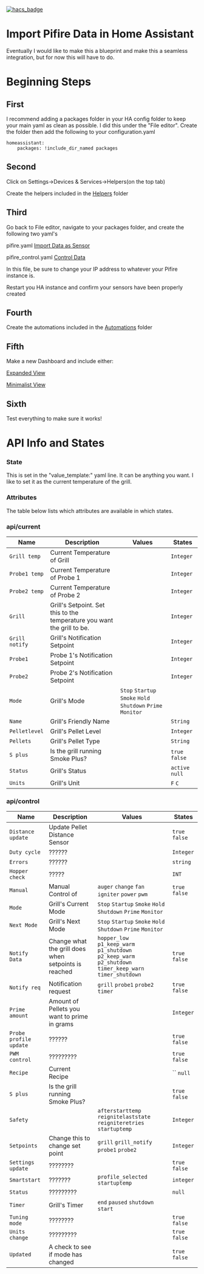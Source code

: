 [![hacs_badge](https://img.shields.io/badge/HACS-Default-orange.svg)](https://github.com/custom-components/hacs)


# Import Pifire Data in Home Assistant
Eventually I would like to make this a blueprint and make this a seamless integration, but for now this will have to do. 

# Beginning Steps
## First
I recommend adding a packages folder in your HA config folder to keep your main yaml as clean as possible. I did this under the "File editor". 
Create the folder then add the following to your configuration.yaml
```
homeassistant: 
    packages: !include_dir_named packages
```
## Second
Click on Settings->Devices & Services->Helpers(on the top tab)

Create the helpers included in the [Helpers](./helpers.md) folder

## Third
Go back to File editor, navigate to your packages folder, and create the following two yaml's

pifire.yaml [Import Data as Sensor](./packages/pifire.yaml)

pifire_control.yaml [Control Data](./packages/pifire_controls.yaml)

In this file, be sure to change your IP address to whatever your Pifire instance is. 

Restart you HA instance and confirm your sensors have been properly created

## Fourth
Create the automations included in the [Automations](./automations.md) folder

## Fifth
Make a new Dashboard and include either:

[Expanded View](./dashboard.md)

[Minimalist View](./minimalist_dashboard.md)

## Sixth
Test everything to make sure it works!

# API Info and States
### State
This is set in the "value_template:" yaml line. It can be anything you want. I like to set it as the current temperature of the grill. 

### Attributes
The table below lists which attributes are available in which states. 

### api/current
| Name | Description | Values | States |
| --- | --- | --- | --- |
| `Grill temp` | Current Temperature of Grill | | `Integer` |
| `Probe1 temp` | Current Temperature of Probe 1 | |  `Integer` |
| `Probe2 temp` | Current Temperature of Probe 2 | |  `Integer` |
| `Grill` | Grill's Setpoint. Set this to the temperature you want the grill to be. | | `Integer` |
| `Grill notify` | Grill's Notification Setpoint | |  `Integer` |
| `Probe1` | Probe 1's Notification Setpoint | | `Integer` |
| `Probe2` | Probe 2's Notification Setpoint | | `Integer` |
| `Mode` | Grill's Mode | `Stop` `Startup` `Smoke` `Hold` `Shutdown` `Prime` `Monitor` |
| `Name` | Grill's Friendly Name | | `String` |
| `Pelletlevel` | Grill's Pellet Level | | `Integer` |
| `Pellets` | Grill's Pellet Type | | `String` |
| `S plus` | Is the grill running Smoke Plus? | | `true` `false` |
| `Status` | Grill's Status | | `active` `null` |
| `Units` | Grill's Unit | | `F` `C` |

### api/control
| Name | Description | Values | States |
| --- | --- | --- | --- |
| `Distance update` | Update Pellet Distance Sensor | | `true` `false` |
| `Duty cycle` | ?????? | | `Integer` |
| `Errors` | ?????? | | `string` |
| `Hopper check` | ????? | | `INT` |
| `Manual` | Manual Control of | `auger` `change` `fan` `igniter` `power` `pwm` |  `true` `false` |
| `Mode` | Grill's Current Mode | `Stop` `Startup` `Smoke` `Hold` `Shutdown` `Prime` `Monitor` | |
| `Next Mode` | Grill's Next Mode | `Stop` `Startup` `Smoke` `Hold` `Shutdown` `Prime` `Monitor` |
| `Notify Data` | Change what the grill does when setpoints is reached | `hopper_low` `p1_keep_warm` `p1_shutdown` `p2_keep_warm` `p2_shutdown` `timer_keep_warn` `timer_shutdown` |  `true` `false` |
| `Notify req` | Notification request | `grill` `probe1` `probe2` `timer` |  `true` `false` |
| `Prime amount` | Amount of Pellets you want to prime in grams | | `Integer` | 
| `Probe profile update` | ?????? | | `true` `false` |
| `PWM control` | ????????? | | `true` `false` |
| `Recipe` | Current Recipe | | `` `null` |
| `S plus` | Is the grill running Smoke Plus? | | `true` `false` |  
| `Safety` | | `afterstarttemp` `reignitelaststate` `reigniteretries` `startuptemp` |  `Integer` |
| `Setpoints` | Change this to change set point | `grill` `grill_notify` `probe1` `probe2` |  `Integer` |
| `Settings update` | ???????? | |  `true` `false` |
| `Smartstart` | ??????? | `profile_selected` `startuptemp` |  `integer` |
| `Status` | ????????? | |  `null` |
| `Timer` | Grill's Timer | `end` `paused` `shutdown` `start` | | `Integer` |
| `Tuning mode` | ???????? | | `true` `false` |
| `Units change` | ????????? |  | `true` `false` |
| `Updated` | A check to see if mode has changed | | `true` `false` |
